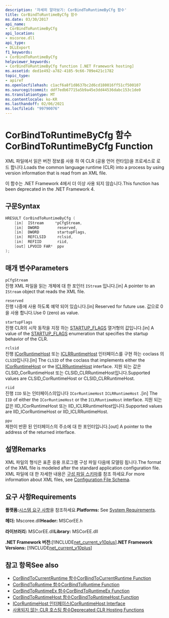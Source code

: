 ```yaml
---
description: '자세히 알아보기: CorBindToRuntimeByCfg 함수'
title: CorBindToRuntimeByCfg 함수
ms.date: 03/30/2017
api_name:
- CorBindToRuntimeByCfg
api_location:
- mscoree.dll
api_type:
- DLLExport
f1_keywords:
- CorBindToRuntimeByCfg
helpviewer_keywords:
- CorBindToRuntimeByCfg function [.NET Framework hosting]
ms.assetid: ded1e492-a782-4185-9c66-709e421c1782
topic_type:
- apiref
ms.openlocfilehash: c1acf6a8f1d8637bc2d6cd180016ff51cf500107
ms.sourcegitcommit: ddf7edb67715a5b9a45e3dd44536dabc153c1de0
ms.translationtype: MT
ms.contentlocale: ko-KR
ms.lasthandoff: 02/06/2021
ms.locfileid: "99790076"
---
```

# <a name="corbindtoruntimebycfg-function"></a><span data-ttu-id="8b087-103">CorBindToRuntimeByCfg 함수</span><span class="sxs-lookup"><span data-stu-id="8b087-103">CorBindToRuntimeByCfg Function</span></span>

<span data-ttu-id="8b087-104">XML 파일에서 읽은 버전 정보를 사용 하 여 CLR (공용 언어 런타임)을 프로세스로 로드 합니다.</span><span class="sxs-lookup"><span data-stu-id="8b087-104">Loads the common language runtime (CLR) into a process by using version information that is read from an XML file.</span></span>  
  
 <span data-ttu-id="8b087-105">이 함수는 .NET Framework 4에서 더 이상 사용 되지 않습니다.</span><span class="sxs-lookup"><span data-stu-id="8b087-105">This function has been deprecated in the .NET Framework 4.</span></span>  
  
## <a name="syntax"></a><span data-ttu-id="8b087-106">구문</span><span class="sxs-lookup"><span data-stu-id="8b087-106">Syntax</span></span>  
  
```cpp  
HRESULT CorBindToRuntimeByCfg (  
    [in]  IStream     *pCfgStream,  
    [in]  DWORD        reserved,  
    [in]  DWORD        startupFlags,  
    [in]  REFCLSID     rclsid,  
    [in]  REFIID       riid,
    [out] LPVOID FAR*  ppv  
);  
```  
  
## <a name="parameters"></a><span data-ttu-id="8b087-107">매개 변수</span><span class="sxs-lookup"><span data-stu-id="8b087-107">Parameters</span></span>  

 `pCfgStream`  
 <span data-ttu-id="8b087-108">진행 XML 파일을 읽는 개체에 대 한 포인터 `IStream` 입니다.</span><span class="sxs-lookup"><span data-stu-id="8b087-108">[in] A pointer to an `IStream` object that reads the XML file.</span></span>  
  
 `reserved`  
 <span data-ttu-id="8b087-109">진행 나중에 사용 하도록 예약 되어 있습니다.</span><span class="sxs-lookup"><span data-stu-id="8b087-109">[in] Reserved for future use.</span></span> <span data-ttu-id="8b087-110">값으로 0을 사용 합니다.</span><span class="sxs-lookup"><span data-stu-id="8b087-110">Use 0 (zero) as value.</span></span>  
  
 `startupFlags`  
 <span data-ttu-id="8b087-111">진행 CLR의 시작 동작을 지정 하는 [STARTUP_FLAGS](startup-flags-enumeration.md) 열거형의 값입니다.</span><span class="sxs-lookup"><span data-stu-id="8b087-111">[in] A value of the [STARTUP_FLAGS](startup-flags-enumeration.md) enumeration that specifies the startup behavior of the CLR.</span></span>  
  
 `rclsid`  
 <span data-ttu-id="8b087-112">진행 [ICorRuntimeHost](icorruntimehost-interface.md) 또는 [ICLRRuntimeHost](iclrruntimehost-interface.md) 인터페이스를 구현 하는 coclass 의 `CLSID`입니다.</span><span class="sxs-lookup"><span data-stu-id="8b087-112">[in] The `CLSID` of the coclass that implements either the [ICorRuntimeHost](icorruntimehost-interface.md) or the [ICLRRuntimeHost](iclrruntimehost-interface.md) interface.</span></span> <span data-ttu-id="8b087-113">지원 되는 값은 CLSID_CorRuntimeHost 또는 CLSID_CLRRuntimeHost입니다.</span><span class="sxs-lookup"><span data-stu-id="8b087-113">Supported values are CLSID_CorRuntimeHost or CLSID_CLRRuntimeHost.</span></span>  
  
 `riid`  
 <span data-ttu-id="8b087-114">진행 `IID` 또는 인터페이스의입니다 `ICorRuntimeHost` `ICLRRuntimeHost` .</span><span class="sxs-lookup"><span data-stu-id="8b087-114">[in] The `IID` of either the `ICorRuntimeHost` or the `ICLRRuntimeHost` interface.</span></span> <span data-ttu-id="8b087-115">지원 되는 값은 IID_ICorRuntimeHost 또는 IID_ICLRRuntimeHost입니다.</span><span class="sxs-lookup"><span data-stu-id="8b087-115">Supported values are IID_ICorRuntimeHost or IID_ICLRRuntimeHost.</span></span>  
  
 `ppv`  
 <span data-ttu-id="8b087-116">제한이 반환 된 인터페이스의 주소에 대 한 포인터입니다.</span><span class="sxs-lookup"><span data-stu-id="8b087-116">[out] A pointer to the address of the returned interface.</span></span>  
  
## <a name="remarks"></a><span data-ttu-id="8b087-117">설명</span><span class="sxs-lookup"><span data-stu-id="8b087-117">Remarks</span></span>  

 <span data-ttu-id="8b087-118">XML 파일의 형식은 표준 응용 프로그램 구성 파일 다음에 모델링 됩니다.</span><span class="sxs-lookup"><span data-stu-id="8b087-118">The format of the XML file is modeled after the standard application configuration file.</span></span> <span data-ttu-id="8b087-119">XML 파일에 대 한 자세한 내용은 [구성 파일 스키마](../../configure-apps/file-schema/index.md)를 참조 하세요.</span><span class="sxs-lookup"><span data-stu-id="8b087-119">For more information about XML files, see [Configuration File Schema](../../configure-apps/file-schema/index.md).</span></span>  
  
## <a name="requirements"></a><span data-ttu-id="8b087-120">요구 사항</span><span class="sxs-lookup"><span data-stu-id="8b087-120">Requirements</span></span>  

 <span data-ttu-id="8b087-121">**플랫폼:**[시스템 요구 사항](../../get-started/system-requirements.md)을 참조하세요.</span><span class="sxs-lookup"><span data-stu-id="8b087-121">**Platforms:** See [System Requirements](../../get-started/system-requirements.md).</span></span>  
  
 <span data-ttu-id="8b087-122">**헤더:** Mscoree.dll</span><span class="sxs-lookup"><span data-stu-id="8b087-122">**Header:** MSCorEE.h</span></span>  
  
 <span data-ttu-id="8b087-123">**라이브러리:** MSCorEE.dll</span><span class="sxs-lookup"><span data-stu-id="8b087-123">**Library:** MSCorEE.dll</span></span>  
  
 <span data-ttu-id="8b087-124">**.NET Framework 버전:**[!INCLUDE[net_current_v10plus](../../../../includes/net-current-v10plus-md.md)]</span><span class="sxs-lookup"><span data-stu-id="8b087-124">**.NET Framework Versions:** [!INCLUDE[net_current_v10plus](../../../../includes/net-current-v10plus-md.md)]</span></span>  
  
## <a name="see-also"></a><span data-ttu-id="8b087-125">참고 항목</span><span class="sxs-lookup"><span data-stu-id="8b087-125">See also</span></span>

- [<span data-ttu-id="8b087-126">CorBindToCurrentRuntime 함수</span><span class="sxs-lookup"><span data-stu-id="8b087-126">CorBindToCurrentRuntime Function</span></span>](corbindtocurrentruntime-function.md)
- [<span data-ttu-id="8b087-127">CorBindToRuntime 함수</span><span class="sxs-lookup"><span data-stu-id="8b087-127">CorBindToRuntime Function</span></span>](corbindtoruntime-function.md)
- [<span data-ttu-id="8b087-128">CorBindToRuntimeEx 함수</span><span class="sxs-lookup"><span data-stu-id="8b087-128">CorBindToRuntimeEx Function</span></span>](corbindtoruntimeex-function.md)
- [<span data-ttu-id="8b087-129">CorBindToRuntimeHost 함수</span><span class="sxs-lookup"><span data-stu-id="8b087-129">CorBindToRuntimeHost Function</span></span>](corbindtoruntimehost-function.md)
- [<span data-ttu-id="8b087-130">ICorRuntimeHost 인터페이스</span><span class="sxs-lookup"><span data-stu-id="8b087-130">ICorRuntimeHost Interface</span></span>](icorruntimehost-interface.md)
- [<span data-ttu-id="8b087-131">사용되지 않는 CLR 호스팅 함수</span><span class="sxs-lookup"><span data-stu-id="8b087-131">Deprecated CLR Hosting Functions</span></span>](deprecated-clr-hosting-functions.md)
